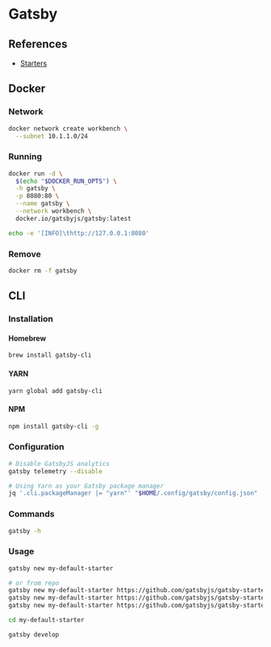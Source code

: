 # Gatsby

## References

- [Starters](https://www.gatsbyjs.org/docs/starters/)

## Docker

### Network

```sh
docker network create workbench \
  --subnet 10.1.1.0/24
```

### Running

```sh
docker run -d \
  $(echo "$DOCKER_RUN_OPTS") \
  -h gatsby \
  -p 8080:80 \
  --name gatsby \
  --network workbench \
  docker.io/gatsbyjs/gatsby:latest
```

```sh
echo -e '[INFO]\thttp://127.0.0.1:8080'
```

### Remove

```sh
docker rm -f gatsby
```

## CLI

### Installation

#### Homebrew

```sh
brew install gatsby-cli
```

#### YARN

```sh
yarn global add gatsby-cli
```

#### NPM

```sh
npm install gatsby-cli -g
```

### Configuration

```sh
# Disable GatsbyJS analytics
gatsby telemetry --disable

# Using Yarn as your Gatsby package manager
jq '.cli.packageManager |= "yarn"' "$HOME/.config/gatsby/config.json" | sponge "$HOME/.config/gatsby/config.json"
```

### Commands

```sh
gatsby -h
```

### Usage

```sh
gatsby new my-default-starter

# or from repo
gatsby new my-default-starter https://github.com/gatsbyjs/gatsby-starter-default
gatsby new my-default-starter https://github.com/gatsbyjs/gatsby-starter-blog
gatsby new my-default-starter https://github.com/gatsbyjs/gatsby-starter-hello-world

cd my-default-starter

gatsby develop
```

